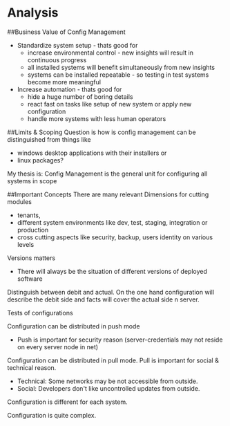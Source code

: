 # Analysis

##Business Value of Config Management
* Standardize system setup - thats good for
  * increase environmental control - new insights will result in continuous progress
  * all installed systems will benefit simultaneously from new insights
  * systems can be installed repeatable - so testing in test systems become more meaningful
* Increase automation - thats good for
  * hide a huge number of boring details
  * react fast on tasks like setup of new system or apply new configuration
  * handle more systems with less human operators  

##Limits & Scoping
Question is how is config management can be distinguished from things like
* windows desktop applications with their installers or
* linux packages?

My thesis is: Config Management is the general unit for configuring all systems in scope 


##Important Concepts
There are many relevant Dimensions for cutting modules
* tenants, 
* different system environments like dev, test, staging, integration or production 
* cross cutting aspects like security, backup, users identity on various levels

Versions matters
* There will always be the situation of different versions of deployed software

Distinguish between debit and actual. On the one hand configuration will describe the debit side and facts will cover the actual side n server.

Tests of configurations

Configuration can be distributed in push mode
* Push is important for security reason (server-credentials may not reside on every server node in net)
  
Configuration can be distributed in pull mode. Pull is important for social & technical reason.
* Technical: Some networks may be not accessible from outside.
* Social: Developers don't like uncontrolled updates from outside.

Configuration is different for each system.

Configuration is quite complex.

  
  
